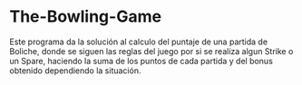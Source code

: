 # The-Bowling-Game
Este programa da la solución al calculo del puntaje de una partida de Boliche,
donde se siguen las reglas del juego por si se realiza algun Strike o un Spare,
haciendo la suma de los puntos de cada partida y del bonus obtenido dependiendo
la situación.
